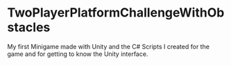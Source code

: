 # TwoPlayerPlatformChallengeWithObstacles
My first Minigame made with Unity and the C# Scripts I created for the game and for getting to know the Unity interface.
